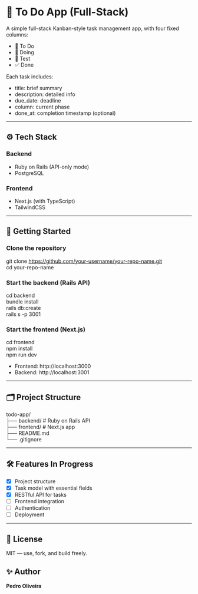 # 🧱 To Do App (Full-Stack)

A simple full-stack Kanban-style task management app, with four fixed columns:

- 📝 To Do  
- 🚧 Doing  
- 🧪 Test  
- ✅ Done

Each task includes:
- title: brief summary
- description: detailed info
- due_date: deadline
- column: current phase
- done_at: completion timestamp (optional)

---

## ⚙️ Tech Stack

### Backend
- Ruby on Rails (API-only mode)
- PostgreSQL

### Frontend
- Next.js (with TypeScript)
- TailwindCSS

---

## 🚀 Getting Started

### Clone the repository

git clone https://github.com/your-username/your-repo-name.git  
cd your-repo-name

### Start the backend (Rails API)

cd backend  
bundle install  
rails db:create  
rails s -p 3001

### Start the frontend (Next.js)

cd frontend  
npm install  
npm run dev

- Frontend: http://localhost:3000  
- Backend: http://localhost:3001

---

## 🗂️ Project Structure

todo-app/  
├── backend/   # Ruby on Rails API  
├── frontend/  # Next.js app  
├── README.md  
└── .gitignore  

---

## 🛠️ Features In Progress

- [x] Project structure  
- [x] Task model with essential fields  
- [x] RESTful API for tasks  
- [ ] Frontend integration  
- [ ] Authentication  
- [ ] Deployment

---
## 📄 License
MIT — use, fork, and build freely.

## ✨ Author

**Pedro Oliveira**  

